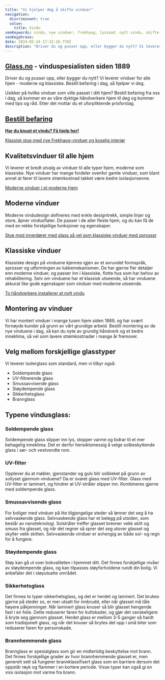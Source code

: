 ```yaml
---
title: "Vi hjelper deg å skifte vinduer"
navigation:
  discriminant: true
  value:
    title: Vindu
seoKeywords: vindu, nye vinduer, frekhaug, lyssand, nytt vindu, skifte vindu, lavere strømkostnad
seoKeyphrase:
date: 2024-05-24 17:32:18.776Z
description: "Driver du og pusser opp, eller bygger du nytt? Vi leverer vinduer for alle hjem - moderne og klassiske. Bestill befaring i dag, så hjelper vi deg."
---
```


## [Glass.no](http://Glass.no) - vinduspesialisten siden 1889

Driver du og pusser opp, eller bygger du nytt? Vi leverer vinduer for alle hjem - moderne og klassiske. Bestill befaring i dag, så hjelper vi deg.

Usikker på hvilke vinduer som ville passet i ditt hjem? Bestill befaring fra oss i dag, så kommer en av våre dyktige håndverkere hjem til deg og kommer med tips og råd. Etter det mottar du et uforpliktende prisforslag.

## [Bestill befaring](https://www.glass.no/kontakt)

[**Har du knust et vindu? Få hjelp her!**](/odelagt-vindusglass)

[Klassisk stue med nye Frekhaug-vinduer og koselig interiør](https://cdn.sanity.io/images/csbn9wp4/transformed-data/21ccd8cfaed7e16e0f39c0149b4108c45525dfad-3827x2552.jpg)

## Kvalitetsvinduer til alle hjem

Vi leverer et bredt utvalg av vinduer til alle typer hjem, moderne som klassiske. Nye vinduer har mange fordeler ovenfor gamle vinduer, som blant annet at fører til lavere strømkostnad takket være bedre isolasjonsevne.

[Moderne vinduer i et moderne hjem](https://cdn.sanity.io/images/csbn9wp4/transformed-data/dd1e60826451e1814f1db63f195a2276e8fc2755-1500x2250.jpg)

## Moderne vinduer

Moderne vindudesign defineres med enkle designtrekk, simple linjer og store, åpner vindusflater. De passer i de aller fleste hjem, og du kan få de med en rekke forskjellige funksjoner og egenskaper.

[Stue med innerdører med glass så vel som klassiske vinduer med sprosser](https://cdn.sanity.io/images/csbn9wp4/transformed-data/b2e1b4eb47098d64ae5798e79466e39b77d02af9-3827x2552.jpg)

## Klassiske vinduer

Klassiske design på vinduene kjennes igjen av et avrundet formspråk, sprosser og utformingen av lukkemekanismen. De har gjerne fler detaljer enn moderne vinduer, og passer inn i klassiske, flotte hus som har behov av rehabilitering. Selv om vinduene har et klassisk utseende, så har vinduene akkurat like gode egenskaper som vinduer med moderne utseende.

[To håndverkere installerer et nytt vindu](https://cdn.sanity.io/images/csbn9wp4/transformed-data/1db020400af126626165a5cc7401e069077078dd-7300x4872.jpg)

## Montering av vinduer

Vi har montert vinduer i mange tusen hjem siden 1889, og har svært fornøyde kunder på grunn av vårt grundige arbeid. Bestill montering av de nye vinduene i dag, så kan du nyte av grundig håndverk og et bedre inneklima, så vel som lavere strømkostnader i mange år fremover.

## Velg mellom forskjellige glasstyper

Vi leverer isolerglass som standard, men vi tilbyr også:

- Soldempende glass
- UV-filtrerende glass
- Smussavvisende glass
- Støydempende glass
- Sikkerhetsglass
- Brannglass

## Typene vindusglass:

### Soldempende glass

Soldempende glass slipper inn lys, stopper varme og bidrar til et mer behagelig inneklima. Det er derfor hensiktsmessig å velge solbeskyttende glass i sør- och vestvendte rom.

### UV-filter

Opplever du at møbler, gjenstander og gulv blir solbleket på grunn av sollyset gjennom vinduene? Da er svaret glass med UV-filter. Glass med UV-filter er laminert, og hindrer at UV-stråler slipper inn. Kombineres gjerne med soldempende glass.

### Smussavvisende glass

For boliger med vinduer på lite tilgjengelige steder så lønner det seg å ha selvvaskende glass. Selvvaskende glass har et belegg på utsiden, som består av nanoteknologi. Solstråler treffer glasset brenner vekk skitt og smuss fra glasset, og når det regner så sprer det seg utover glasset og skyller vekk skitten. Selvvaskende vinduer er avhengig av både sol- og regn for å fungere.

### Støydempende glass

Støy kan gå ut over bokvaliteten i hjemmet ditt. Det finnes forskjellige nivåer av støydempende glass, og kan tilpasses støyforholdene rundt din bolig. Vi anbefaler det i støyutsatte området.

### Sikkerhetsglass

Det finnes to typer sikkerhetsglass, og det er herdet og laminert. Det brukes gjerne på steder so, er mer utsatt for innbrudd, eller når glasset må tåle høyere påkjenninger. Når laminert glass knuser så blir glasset hengende fast i en folie. Dette reduserer faren for kuttskader, og gjør det vanskeligere å bryte seg gjennom glasset. Herdet glass er mellom 3-5 ganger så hardt som tradisjonelt glass, og når det knuser så brytes det opp i små biter som reduserer faren for personskade.

### Brannhemmende glass

Brannglass er spesialglass som gir en midlertidig beskyttelse mot brann. Det finnes forskjellige grader av hvor brannhemmende glasset er, men generelt sett så fungerer brannklassifisert glass som en barriere dersom det oppstår røyk og flammer i en kortere periode. Visse typer kan også gi en viss isolasjon mot varme fra brann.
